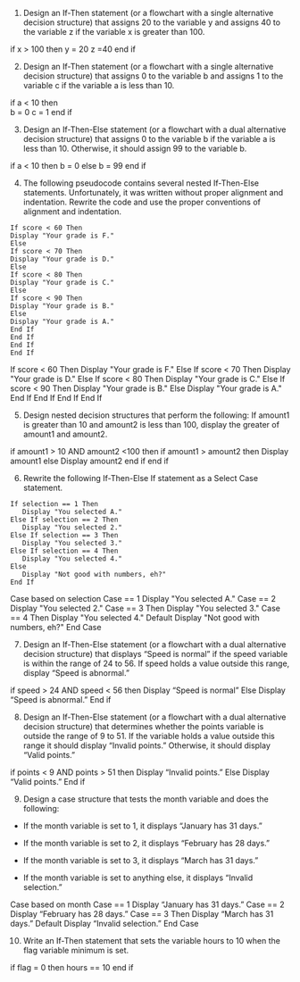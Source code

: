 1. Design an If-Then statement (or a flowchart with a single alternative decision structure) that assigns 20 to the variable y and assigns 40 to the 
variable z if the variable x is greater than 100.

if x > 100 then
	y = 20
	z =40
end if

2. Design an If-Then statement (or a flowchart with a single alternative decision structure) that assigns 0 to the variable b and assigns 1 to the 
variable c if the variable a is less than 10.

if a < 10 then	
	b = 0
	c = 1
end if

3. Design an If-Then-Else statement (or a flowchart with a dual alternative decision structure) that assigns 0 to the variable b if the variable a is less than 10. 
Otherwise, it should assign 99 to the variable b.

if a < 10 then
	b = 0
else 
	b = 99
end if

4. The following pseudocode contains several nested If-Then-Else statements. Unfortunately, it was written without proper alignment and indentation. 
Rewrite the code and use the proper conventions of alignment and indentation.
```
If score < 60 Then
Display "Your grade is F."
Else
If score < 70 Then
Display "Your grade is D."
Else
If score < 80 Then
Display "Your grade is C."
Else
If score < 90 Then
Display "Your grade is B."
Else
Display "Your grade is A."
End If
End If
End If
End If
```

If score < 60 Then
	Display "Your grade is F."
Else
	If score < 70 Then
		Display "Your grade is D."
	Else
		If score < 80 Then
			Display "Your grade is C."
		Else
			If score < 90 Then
				Display "Your grade is B."
			Else
				Display "Your grade is A."
			End If
		End If
	End If
End If


5. Design nested decision structures that perform the following: If amount1 is greater than 10 and amount2 is less than 100, display the greater of amount1 and amount2.

if amount1 > 10 AND amount2 <100 then
	if amount1 > amount2 then
		Display amount1
	else 
		Display amount2
	end if
end if
	

6. Rewrite the following If-Then-Else If statement as a Select Case statement.
```
If selection == 1 Then
   Display "You selected A."
Else If selection == 2 Then
   Display "You selected 2."
Else If selection == 3 Then
   Display "You selected 3."
Else If selection == 4 Then
   Display "You selected 4."
Else
   Display "Not good with numbers, eh?"
End If
```

Case based on selection
	Case == 1
		Display "You selected A."
	Case == 2 
		Display "You selected 2."
	Case == 3 Then
		Display "You selected 3."
	Case == 4 Then
		Display "You selected 4."
	Default
		Display "Not good with numbers, eh?"
End Case


7. Design an If-Then-Else statement (or a flowchart with a dual alternative decision structure) that displays “Speed is normal” if the speed variable is 
within the range of 24 to 56. If speed holds a value outside this range, display “Speed is abnormal.”


if speed > 24 AND speed < 56 then
	Display “Speed is normal”
Else
	Display “Speed is abnormal.”
End if


8. Design an If-Then-Else statement (or a flowchart with a dual alternative decision structure) that determines whether the points variable 
is outside the range of 9 to 51. If the variable holds a value outside this range it should display “Invalid points.” Otherwise, it should display “Valid points.”

if points < 9 AND points > 51 then
	Display “Invalid points.”
Else 
	Display “Valid points.”
End if


9. Design a case structure that tests the month variable and does the following:

* If the month variable is set to 1, it displays “January has 31 days.”

* If the month variable is set to 2, it displays “February has 28 days.”

* If the month variable is set to 3, it displays “March has 31 days.”

* If the month variable is set to anything else, it displays “Invalid selection.”


Case based on month
	Case == 1
		Display “January has 31 days.”
	Case == 2 
		Display “February has 28 days.”
	Case == 3 Then
		Display “March has 31 days.”
	Default
		Display “Invalid selection.”
End Case

10. Write an If-Then statement that sets the variable hours to 10 when the flag variable minimum is set.

if flag = 0 then
	hours == 10
end if
























